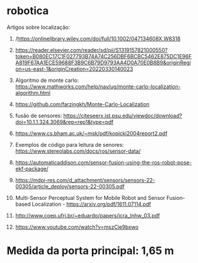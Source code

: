 # robotica

Artigos sobre localização: 

1) /https://onlinelibrary.wiley.com/doi/full/10.1002/047134608X.W8318
                           
2) https://reader.elsevier.com/reader/sd/pii/S1319157821000550?token=B080EC17C1F027793B74A74C256DBF6BCBC5462E875DC1E96FA819F67AA1ECE59688F3B9C6B79D9793AA4D0A70E0B8B9&originRegion=us-east-1&originCreation=20220330140023

3) Algoritmo de monte carlo: https://www.mathworks.com/help/nav/ug/monte-carlo-localization-algorithm.html

4) https://github.com/farzingkh/Monte-Carlo-Localization

5) fusão de sensores: https://citeseerx.ist.psu.edu/viewdoc/download?doi=10.1.1.324.3069&rep=rep1&type=pdf

6) https://www.cs.bham.ac.uk/~msk/pdf/kopicki2004report2.pdf

7) Exemplos de código para leitura de senores: https://www.stereolabs.com/docs/ros/sensor-data/

8) https://automaticaddison.com/sensor-fusion-using-the-ros-robot-pose-ekf-package/

9) https://mdpi-res.com/d_attachment/sensors/sensors-22-00305/article_deploy/sensors-22-00305.pdf

10) Multi-Sensor Perceptual System for Mobile Robot and Sensor Fusion-based Localization - https://arxiv.org/pdf/1611.07114.pdf

11) http://www.coep.ufrj.br/~eduardo/papers/icra_lnhw_03.pdf

12) https://www.youtube.com/watch?v=mszCie9bxwo
# Medida da porta principal: 1,65 m
